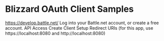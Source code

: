 # Blizzard OAuth Client Samples

https://develop.battle.net/
Log into your Battle.net account, or create a free account.
API Access
Create Client
Setup Redirect URIs (for this app, use https://localhost:8080 and http://localhost:8080)

